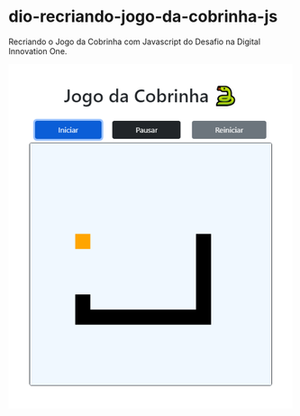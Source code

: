 # dio-recriando-jogo-da-cobrinha-js
 Recriando o Jogo da Cobrinha com Javascript do Desafio na Digital Innovation One.

<img src="./assets/img/game_screenshot.png">
